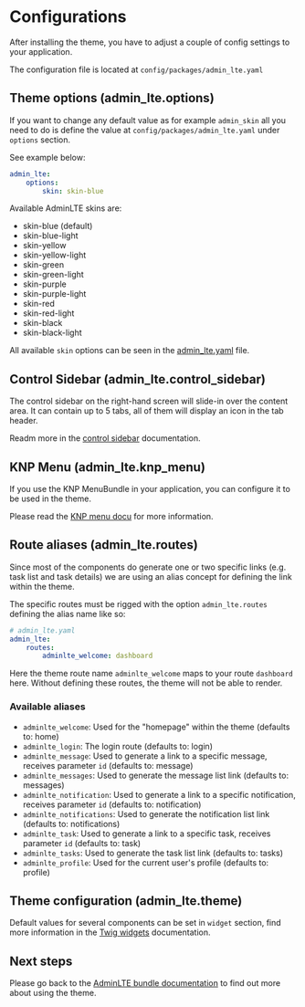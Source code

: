 # Configurations

After installing the theme, you have to adjust a couple of config settings to your application.

The configuration file is located at `config/packages/admin_lte.yaml` 

## Theme options (admin_lte.options)

If you want to change any default value as for example `admin_skin` all you need to do is define the value at `config/packages/admin_lte.yaml` under `options` section. 

See example below:

```yaml
admin_lte:
    options:
        skin: skin-blue
```

Available AdminLTE skins are: 

- skin-blue (default)
- skin-blue-light
- skin-yellow
- skin-yellow-light
- skin-green
- skin-green-light
- skin-purple
- skin-purple-light
- skin-red
- skin-red-light
- skin-black
- skin-black-light

All available `skin` options can be seen in the [admin_lte.yaml](https://github.com/kevinpapst/AdminLTEBundle/blob/master/config/packages/admin_lte.yaml) file. 

## Control Sidebar (admin_lte.control_sidebar)

The control sidebar on the right-hand screen will slide-in over the content area.
It can contain up to 5 tabs, all of them will display an icon in the tab header.     

Readm more in the [control sidebar](control_sidebar.md) documentation.

## KNP Menu (admin_lte.knp_menu)

If you use the KNP MenuBundle in your application, you can configure it to be used in the theme.

Please read the [KNP menu docu](knp_menu.md) for more information.

## Route aliases (admin_lte.routes)

Since most of the components do generate one or two specific links (e.g. task list and task details) we are using an alias concept for defining the link within the theme.

The specific routes must be rigged with the option `admin_lte.routes` defining the alias name like so: 

```yaml
# admin_lte.yaml
admin_lte:
    routes:
        adminlte_welcome: dashboard
```

Here the theme route name `adminlte_welcome` maps to your route `dashboard` here. Without defining these routes, the theme will not be able to render.

### Available aliases

- `adminlte_welcome`: Used for the "homepage" within the theme (defaults to: home)
- `adminlte_login`: The login route (defaults to: login)
- `adminlte_message`: Used to generate a link to a specific message, receives parameter `id` (defaults to: message)
- `adminlte_messages`: Used to generate the message list link (defaults to: messages)
- `adminlte_notification`: Used to generate a link to a specific notification, receives parameter `id` (defaults to: notification)
- `adminlte_notifications`: Used to generate the notification list link (defaults to: notifications)
- `adminlte_task`: Used to generate a link to a specific task, receives parameter `id` (defaults to: task)
- `adminlte_tasks`: Used to generate the task list link (defaults to: tasks)
- `adminlte_profile`: Used for the current user's profile (defaults to: profile)

## Theme configuration (admin_lte.theme)

Default values for several components can be set in `widget` section, find more information in the [Twig widgets](twig_widgets.md) documentation.

## Next steps

Please go back to the [AdminLTE bundle documentation](README.md) to find out more about using the theme.
